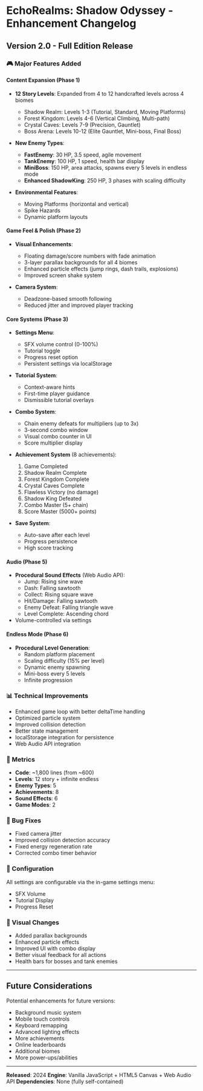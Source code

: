 # EchoRealms: Shadow Odyssey - Enhancement Changelog

## Version 2.0 - Full Edition Release

### 🎮 Major Features Added

#### Content Expansion (Phase 1)
- **12 Story Levels**: Expanded from 4 to 12 handcrafted levels across 4 biomes
  - Shadow Realm: Levels 1-3 (Tutorial, Standard, Moving Platforms)
  - Forest Kingdom: Levels 4-6 (Vertical Climbing, Multi-path)
  - Crystal Caves: Levels 7-9 (Precision, Gauntlet)
  - Boss Arena: Levels 10-12 (Elite Gauntlet, Mini-boss, Final Boss)

- **New Enemy Types**:
  - **FastEnemy**: 30 HP, 3.5 speed, agile movement
  - **TankEnemy**: 100 HP, 1 speed, health bar display
  - **MiniBoss**: 150 HP, area attacks, spawns every 5 levels in endless mode
  - **Enhanced ShadowKing**: 250 HP, 3 phases with scaling difficulty

- **Environmental Features**:
  - Moving Platforms (horizontal and vertical)
  - Spike Hazards
  - Dynamic platform layouts

#### Game Feel & Polish (Phase 2)
- **Visual Enhancements**:
  - Floating damage/score numbers with fade animation
  - 3-layer parallax backgrounds for all 4 biomes
  - Enhanced particle effects (jump rings, dash trails, explosions)
  - Improved screen shake system

- **Camera System**:
  - Deadzone-based smooth following
  - Reduced jitter and improved player tracking

#### Core Systems (Phase 3)
- **Settings Menu**:
  - SFX volume control (0-100%)
  - Tutorial toggle
  - Progress reset option
  - Persistent settings via localStorage

- **Tutorial System**:
  - Context-aware hints
  - First-time player guidance
  - Dismissible tutorial overlays

- **Combo System**:
  - Chain enemy defeats for multipliers (up to 3x)
  - 3-second combo window
  - Visual combo counter in UI
  - Score multiplier display

- **Achievement System** (8 achievements):
  1. Game Completed
  2. Shadow Realm Complete
  3. Forest Kingdom Complete
  4. Crystal Caves Complete
  5. Flawless Victory (no damage)
  6. Shadow King Defeated
  7. Combo Master (5+ chain)
  8. Score Master (5000+ points)

- **Save System**:
  - Auto-save after each level
  - Progress persistence
  - High score tracking

#### Audio (Phase 5)
- **Procedural Sound Effects** (Web Audio API):
  - Jump: Rising sine wave
  - Dash: Falling sawtooth
  - Collect: Rising square wave
  - Hit/Damage: Falling sawtooth
  - Enemy Defeat: Falling triangle wave
  - Level Complete: Ascending chord
- Volume-controlled via settings

#### Endless Mode (Phase 6)
- **Procedural Level Generation**:
  - Random platform placement
  - Scaling difficulty (15% per level)
  - Dynamic enemy spawning
  - Mini-boss every 5 levels
  - Infinite progression

### 📊 Technical Improvements

- Enhanced game loop with better deltaTime handling
- Optimized particle system
- Improved collision detection
- Better state management
- localStorage integration for persistence
- Web Audio API integration

### 🎯 Metrics

- **Code**: ~1,800 lines (from ~600)
- **Levels**: 12 story + infinite endless
- **Enemy Types**: 5
- **Achievements**: 8
- **Sound Effects**: 6
- **Game Modes**: 2

### 🐛 Bug Fixes

- Fixed camera jitter
- Improved collision detection accuracy
- Fixed energy regeneration rate
- Corrected combo timer behavior

### 🔧 Configuration

All settings are configurable via the in-game settings menu:
- SFX Volume
- Tutorial Display
- Progress Reset

### 🎨 Visual Changes

- Added parallax backgrounds
- Enhanced particle effects
- Improved UI with combo display
- Better visual feedback for all actions
- Health bars for bosses and tank enemies

---

## Future Considerations

Potential enhancements for future versions:
- Background music system
- Mobile touch controls
- Keyboard remapping
- Advanced lighting effects
- More achievements
- Online leaderboards
- Additional biomes
- More power-ups/abilities

---

**Released**: 2024
**Engine**: Vanilla JavaScript + HTML5 Canvas + Web Audio API
**Dependencies**: None (fully self-contained)
